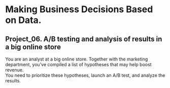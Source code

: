 # Making Business Decisions Based on Data.
## Project_06. A/B testing and analysis of results in a big online store

You are an analyst at a big online store. Together with the marketing department, you've compiled a list of hypotheses that may help boost revenue.
<br> You need to prioritize these hypotheses, launch an A/B test, and analyze the results.
